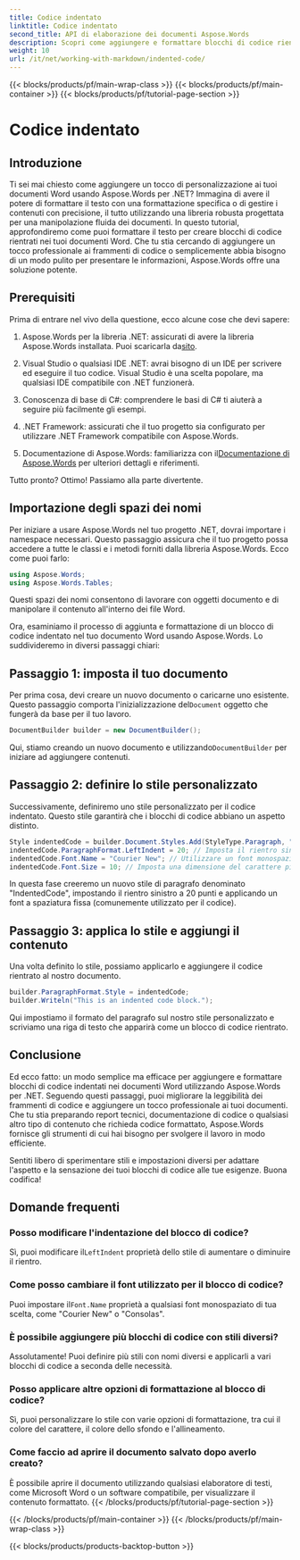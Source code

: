 ```yaml
---
title: Codice indentato
linktitle: Codice indentato
second_title: API di elaborazione dei documenti Aspose.Words
description: Scopri come aggiungere e formattare blocchi di codice rientrati nei documenti Word utilizzando Aspose.Words per .NET con questo tutorial dettagliato e dettagliato.
weight: 10
url: /it/net/working-with-markdown/indented-code/
---
```


{{< blocks/products/pf/main-wrap-class >}}
{{< blocks/products/pf/main-container >}}
{{< blocks/products/pf/tutorial-page-section >}}

# Codice indentato

## Introduzione

Ti sei mai chiesto come aggiungere un tocco di personalizzazione ai tuoi documenti Word usando Aspose.Words per .NET? Immagina di avere il potere di formattare il testo con una formattazione specifica o di gestire i contenuti con precisione, il tutto utilizzando una libreria robusta progettata per una manipolazione fluida dei documenti. In questo tutorial, approfondiremo come puoi formattare il testo per creare blocchi di codice rientrati nei tuoi documenti Word. Che tu stia cercando di aggiungere un tocco professionale ai frammenti di codice o semplicemente abbia bisogno di un modo pulito per presentare le informazioni, Aspose.Words offre una soluzione potente.

## Prerequisiti

Prima di entrare nel vivo della questione, ecco alcune cose che devi sapere:

1.  Aspose.Words per la libreria .NET: assicurati di avere la libreria Aspose.Words installata. Puoi scaricarla da[sito](https://releases.aspose.com/words/net/).
   
2. Visual Studio o qualsiasi IDE .NET: avrai bisogno di un IDE per scrivere ed eseguire il tuo codice. Visual Studio è una scelta popolare, ma qualsiasi IDE compatibile con .NET funzionerà.
   
3. Conoscenza di base di C#: comprendere le basi di C# ti aiuterà a seguire più facilmente gli esempi.

4. .NET Framework: assicurati che il tuo progetto sia configurato per utilizzare .NET Framework compatibile con Aspose.Words.

5.  Documentazione di Aspose.Words: familiarizza con il[Documentazione di Aspose.Words](https://reference.aspose.com/words/net/) per ulteriori dettagli e riferimenti.

Tutto pronto? Ottimo! Passiamo alla parte divertente.

## Importazione degli spazi dei nomi

Per iniziare a usare Aspose.Words nel tuo progetto .NET, dovrai importare i namespace necessari. Questo passaggio assicura che il tuo progetto possa accedere a tutte le classi e i metodi forniti dalla libreria Aspose.Words. Ecco come puoi farlo:

```csharp
using Aspose.Words;
using Aspose.Words.Tables;
```

Questi spazi dei nomi consentono di lavorare con oggetti documento e di manipolare il contenuto all'interno dei file Word.

Ora, esaminiamo il processo di aggiunta e formattazione di un blocco di codice indentato nel tuo documento Word usando Aspose.Words. Lo suddivideremo in diversi passaggi chiari:

## Passaggio 1: imposta il tuo documento

 Per prima cosa, devi creare un nuovo documento o caricarne uno esistente. Questo passaggio comporta l'inizializzazione del`Document` oggetto che fungerà da base per il tuo lavoro.

```csharp
DocumentBuilder builder = new DocumentBuilder();
```

Qui, stiamo creando un nuovo documento e utilizzando`DocumentBuilder` per iniziare ad aggiungere contenuti.

## Passaggio 2: definire lo stile personalizzato

Successivamente, definiremo uno stile personalizzato per il codice indentato. Questo stile garantirà che i blocchi di codice abbiano un aspetto distinto. 

```csharp
Style indentedCode = builder.Document.Styles.Add(StyleType.Paragraph, "IndentedCode");
indentedCode.ParagraphFormat.LeftIndent = 20; // Imposta il rientro sinistro per lo stile
indentedCode.Font.Name = "Courier New"; // Utilizzare un font monospaziato per il codice
indentedCode.Font.Size = 10; // Imposta una dimensione del carattere più piccola per il codice
```

In questa fase creeremo un nuovo stile di paragrafo denominato "IndentedCode", impostando il rientro sinistro a 20 punti e applicando un font a spaziatura fissa (comunemente utilizzato per il codice).

## Passaggio 3: applica lo stile e aggiungi il contenuto

Una volta definito lo stile, possiamo applicarlo e aggiungere il codice rientrato al nostro documento.

```csharp
builder.ParagraphFormat.Style = indentedCode;
builder.Writeln("This is an indented code block.");
```

Qui impostiamo il formato del paragrafo sul nostro stile personalizzato e scriviamo una riga di testo che apparirà come un blocco di codice rientrato.

## Conclusione

Ed ecco fatto: un modo semplice ma efficace per aggiungere e formattare blocchi di codice indentati nei documenti Word utilizzando Aspose.Words per .NET. Seguendo questi passaggi, puoi migliorare la leggibilità dei frammenti di codice e aggiungere un tocco professionale ai tuoi documenti. Che tu stia preparando report tecnici, documentazione di codice o qualsiasi altro tipo di contenuto che richieda codice formattato, Aspose.Words fornisce gli strumenti di cui hai bisogno per svolgere il lavoro in modo efficiente.

Sentiti libero di sperimentare stili e impostazioni diversi per adattare l'aspetto e la sensazione dei tuoi blocchi di codice alle tue esigenze. Buona codifica!

## Domande frequenti

### Posso modificare l'indentazione del blocco di codice?  
 Sì, puoi modificare il`LeftIndent` proprietà dello stile di aumentare o diminuire il rientro.

### Come posso cambiare il font utilizzato per il blocco di codice?  
 Puoi impostare il`Font.Name` proprietà a qualsiasi font monospaziato di tua scelta, come "Courier New" o "Consolas".

### È possibile aggiungere più blocchi di codice con stili diversi?  
Assolutamente! Puoi definire più stili con nomi diversi e applicarli a vari blocchi di codice a seconda delle necessità.

### Posso applicare altre opzioni di formattazione al blocco di codice?  
Sì, puoi personalizzare lo stile con varie opzioni di formattazione, tra cui il colore del carattere, il colore dello sfondo e l'allineamento.

### Come faccio ad aprire il documento salvato dopo averlo creato?  
È possibile aprire il documento utilizzando qualsiasi elaboratore di testi, come Microsoft Word o un software compatibile, per visualizzare il contenuto formattato.
{{< /blocks/products/pf/tutorial-page-section >}}

{{< /blocks/products/pf/main-container >}}
{{< /blocks/products/pf/main-wrap-class >}}

{{< blocks/products/products-backtop-button >}}
